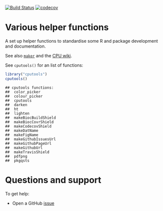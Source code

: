 [![Build Status](https://travis-ci.org/ComputationalProteomicsUnit/cputools.svg?branch=master)](https://travis-ci.org/ComputationalProteomicsUnit/cputools) 
[![codecov](https://codecov.io/gh/ComputationalProteomicsUnit/cputools/branch/master/graph/badge.svg)](https://codecov.io/gh/ComputationalProteomicsUnit/cputools) 

# Various helper functions

A set up helper functions to standardise some R and package
development and documentation.

See also
[`maker`](https://github.com/computationalproteomicsunit/maker) and
the [CPU wiki](https://github.com/computationalproteomicsunit/cputools/wiki).


See `cputools()` for an list of functions:


```r
library("cputools")
cputools()
```

```
## cputools functions:
##  color_picker
##  colour_picker
##  cputools
##  darken
##  ht
##  lighten
##  makeBiocBuildShield
##  makeBiocCovrShield
##  makeCodecovShield
##  makeDatName
##  makeFigName
##  makeGithubIssuesUrl
##  makeGithubPageUrl
##  makeGithubUrl
##  makeTravisShield
##  pdfpng
##  pkgqsts
```

# Questions and support
To get help:
 - Open a GitHub [issue](https://github.com/ComputationalProteomicsUnit/cputools/issues)



